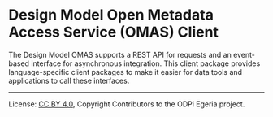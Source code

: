 <!-- SPDX-License-Identifier: CC-BY-4.0 -->
<!-- Copyright Contributors to the ODPi Egeria project. -->

# Design Model Open Metadata Access Service (OMAS) Client

The Design Model OMAS supports a REST API for requests and an event-based
interface for asynchronous integration.  This client
package provides language-specific client packages to make it easier
for data tools and applications to call these interfaces.

----
License: [CC BY 4.0](https://creativecommons.org/licenses/by/4.0/),
Copyright Contributors to the ODPi Egeria project.
